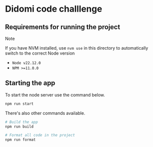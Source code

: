 # Didomi code challlenge

## Requirements for running the project

> [!NOTE]
> If you have NVM installed, use `nvm use` in this directory to automatically switch to the correct Node version

- `Node v22.12.0`
- `NPM >=11.0.0`

## Starting the app

To start the node server use the command below.

```sh
npm run start
```

There's also other commands available.

```sh
# Build the app
npm run build

# Format all code in the project
npm run format
```
